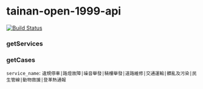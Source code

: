 # tainan-open-1999-api
[![Build Status](https://travis-ci.org/wonderchang/tainan-open-1999.svg?branch=master)](https://travis-ci.org/wonderchang/tainan-open-1999)

### getServices

### getCases

`service_name`: `違規停車|路燈故障|噪音舉發|騎樓舉發|道路維修|交通運輸|髒亂及污染|民生管線|動物救援|登革熱通報`
